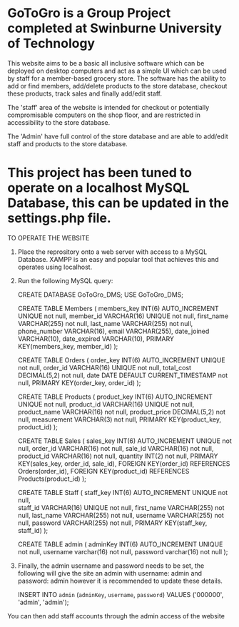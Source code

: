 # GoToGro is a Group Project completed at Swinburne University of Technology
This website aims to be a basic all inclusive software which can be deployed on desktop computers and act as a simple UI which can be used by staff for a member-based grocery store. The software has the ability to add or find members, add/delete products to the store database, checkout these products, track sales and finally add/edit staff.   

The 'staff' area of the website is intended for checkout or potentially compromisable computers on the shop floor, and are restricted in accessibility to the store database.

The 'Admin' have full control of the store database and are able to add/edit staff and products to the store database.

# This project has been tuned to operate on a localhost MySQL Database, this can be updated in the settings.php file.

TO OPERATE THE WEBSITE

1. Place the reprository onto a web server with access to a MySQL Database. XAMPP is an easy and popular tool that achieves this and operates using localhost.

2. Run the following MySQL query:

    CREATE DATABASE GoToGro_DMS;
    USE GoToGro_DMS;

    CREATE TABLE Members
    (
    members_key INT(6) AUTO_INCREMENT UNIQUE not null,
    member_id VARCHAR(16) UNIQUE not null,
    first_name VARCHAR(255) not null,
    last_name VARCHAR(255) not null,
    phone_number VARCHAR(16),
    email VARCHAR(255),
    date_joined VARCHAR(10),
    date_expired VARCHAR(10),
    PRIMARY KEY(members_key, member_id)
    );

    CREATE TABLE Orders
    (
    order_key INT(6) AUTO_INCREMENT UNIQUE not null,
    order_id VARCHAR(16) UNIQUE not null,
    total_cost DECIMAL(5,2) not null,
    date DATE DEFAULT CURRENT_TIMESTAMP not null,
    PRIMARY KEY(order_key, order_id)
    );

    CREATE TABLE Products
    (
    product_key INT(6) AUTO_INCREMENT UNIQUE not null,
    product_id VARCHAR(16) UNIQUE not null,
    product_name VARCHAR(16) not null,
    product_price DECIMAL(5,2) not null,
    measurement VARCHAR(3) not null,
    PRIMARY KEY(product_key, product_id)
    );

    CREATE TABLE Sales
    (
    sales_key INT(6) AUTO_INCREMENT UNIQUE not null,
    order_id VARCHAR(16) not null,
    sale_id VARCHAR(16) not null,
    product_id VARCHAR(16) not null,
    quantity INT(2) not null,
    PRIMARY KEY(sales_key, order_id, sale_id),
    FOREIGN KEY(order_id) REFERENCES Orders(order_id),
    FOREIGN KEY(product_id) REFERENCES Products(product_id)
    );

    CREATE TABLE Staff
    (
    staff_key INT(6) AUTO_INCREMENT UNIQUE not null,   
    staff_id VARCHAR(16) UNIQUE not null,
    first_name VARCHAR(255) not null,
    last_name VARCHAR(255) not null,
    username VARCHAR(255) not null,
    password VARCHAR(255) not null,
    PRIMARY KEY(staff_key, staff_id)
    ); 

    CREATE TABLE admin 
    (
    adminKey INT(6) AUTO_INCREMENT UNIQUE not null,
    username varchar(16) not null,
    password varchar(16) not null
    );
    
 3. Finally, the admin username and password needs to be set, the following will give the site an admin with username: admin and password: admin however it is recommended to update these details.
 
    INSERT INTO `admin` (`adminKey`, `username`, `password`) VALUES ('000000', 'admin', 'admin');
   
   You can then add staff accounts through the admin access of the website
